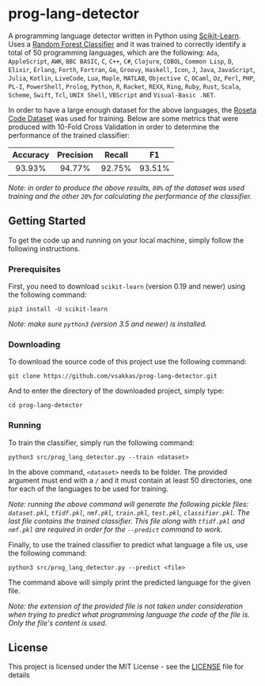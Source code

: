 # prog-lang-detector
A programming language detector written in Python using [Scikit-Learn](https://github.com/scikit-learn/scikit-learn). Uses a [Random Forest Classifier](https://en.wikipedia.org/wiki/Random_forest) and it was trained to correctly identify a total of 50 programming languages, which are the following: `Ada`, `AppleScript`, `AWK`, `BBC BASIC`, `C`, `C++`, `C#`, `Clojure`, `COBOL`, `Common Lisp`, `D`, `Elixir`, `Erlang`, `Forth`, `Fortran`, `Go`, `Groovy`, `Haskell`, `Icon`, `J`, `Java`, `JavaScript`, `Julia`, `Kotlin`, `LiveCode`, `Lua`, `Maple`, `MATLAB`, `Objective C`, `OCaml`, `Oz`, `Perl`, `PHP`, `PL-I`, `PowerShell`, `Prolog`, `Python`, `R`, `Racket`, `REXX`, `Ring`, `Ruby`, `Rust`, `Scala`, `Scheme`, `Swift`, `Tcl`, `UNIX Shell`, `VBScript` and `Visual-Basic .NET`.

In order to have a large enough dataset for the above languages, the [Roseta Code Dataset](https://github.com/acmeism/RosettaCodeData) was used for training. Below are some metrics that were produced with 10-Fold Cross Validation in order to determine the performance of the trained classifier:

| Accuracy | Precision | Recall  | F1   |
| :-------:|:---------:|:-------:|:----:|
| 93.93%   | 94.77%    | 92.75%  |93.51%|

*Note: in order to produce the above results, `80%` of the dataset was used training and the other `20%` for calculating the performance of the classifier.*

## Getting Started

To get the code up and running on your local machine, simply follow the following instructions.

### Prerequisites

First, you need to download `scikit-learn` (version 0.19 and newer) using the following command:

```
pip3 install -U scikit-learn
```

*Note: make sure `python3` (version 3.5 and newer) is installed.*

### Downloading

To download the source code of this project use the following command:

```
git clone https://github.com/vsakkas/prog-lang-detector.git
```

And to enter the directory of the downloaded project, simply type:
```
cd prog-lang-detector
```

### Running

To train the classifier, simply run the following command:

```
python3 src/prog_lang_detector.py --train <dataset>
```
In the above command, `<dataset>` needs to be folder. The provided argument must end with a `/` and it must contain at least 50 directories, one for each of the languages to be used for training.

*Note: running the above command will generate the following pickle files: `dataset.pkl`, `tfidf.pkl`, `nmf.pkl`, `train.pkl`,  `test.pkl`, `classifier.pkl`. The last file contains the trained classifier. This file along with `tfidf.pkl` and `nmf.pkl` are required in order for the `--predict` command to work.*
 
Finally, to use the trained classifier to predict what language a file us, use the following command:

```
python3 src/prog_lang_detector.py --predict <file>
```

The command above will simply print the predicted language for the given file.

*Note: the extension of the provided file is not taken under consideration when trying to predict what programming language the code of the file is. Only the file's content is used.*

## License

This project is licensed under the MIT License - see the [LICENSE](LICENSE) file for details


